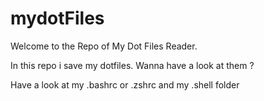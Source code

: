 # mydotFiles
Welcome to the Repo of My Dot Files Reader.

In this repo i save my dotfiles. Wanna have a look at them ?

Have a look at my .bashrc or .zshrc and my .shell folder

